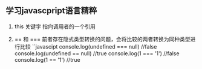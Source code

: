 ## 学习javascpript语言精粹

1. this 关键字
指向调用者的一个引用

2. == 和 ===
前者存在隐式类型转换的问题，会将比较的两者转换为同种类型进行比较
``javascipt
console.log(undefined === null) //false
console.log(undefined == null) //true
console.log(1 === '1') //false
console.log(1 == '1') //true
```